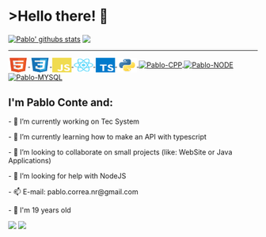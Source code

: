 <h1>>Hello there! 👋</h1>

<div style: "display: inline_block">
  <a href="https://github.com/Pablo-Conte"><img height="180em" align="center" src="https://github-readme-stats.vercel.app/api?username=Pablo-Conte&show_icons=true&theme=github_dark&hide_border=true" alt="Pablo' githubs stats" /></a>
  <a href="https://github.com/anuraghazra/github-readme-stats"><img height="180em" align="center" src="https://github-readme-stats.vercel.app/api/top-langs/?username=Pablo-Conte&layout=compact&theme=github_dark&hide_border=true" /></a> 
</div>
<hr>
<a href="https://github.com/pablo-conte">
  <div style: "display: inline_block">
    <img align="center" alt="Pablo-HTML" height="30" width="40" src="https://raw.githubusercontent.com/devicons/devicon/master/icons/html5/html5-original.svg">
    <img align="center" alt="Pablo-CSS" height="30" width="40" src="https://raw.githubusercontent.com/devicons/devicon/master/icons/css3/css3-original.svg">
    <img align="center" alt="Pablo-JS" height="30" width="40" src="https://raw.githubusercontent.com/devicons/devicon/master/icons/javascript/javascript-plain.svg">
    <img align="center" alt="Pablo-REACT" height="30" width="40" src="https://raw.githubusercontent.com/devicons/devicon/master/icons/react/react-original.svg">
    <img align="center" alt="Pablo-TS" height="30" width="40" src="https://raw.githubusercontent.com/devicons/devicon/master/icons/typescript/typescript-plain.svg">
    <img align="center" alt="Pablo-PYTHON" height="30" width="40" src="https://raw.githubusercontent.com/devicons/devicon/master/icons/python/python-original.svg">
    <img align="center" alt="Pablo-CPP" height="30" width="40" src="https://cdn.jsdelivr.net/gh/devicons/devicon/icons/cplusplus/cplusplus-original.svg"/>
    <img align="center" alt="Pablo-NODE" height="30" width="40" src="https://cdn.jsdelivr.net/gh/devicons/devicon/icons/nodejs/nodejs-original.svg"/>
    <img align="center" alt="Pablo-MYSQL" height="30" width="40" src="https://cdn.jsdelivr.net/gh/devicons/devicon/icons/mysql/mysql-original.svg"/>
  </div>
</a>


<h2>I'm Pablo Conte and:</h2>

<p>- 🔭 I’m currently working on Tec System</p>
<p>- 🌱 I’m currently learning how to make an API with typescript</p>
<p>- 👯 I’m looking to collaborate on small projects (like: WebSite or Java Applications)</p>
<p>- 🤔 I’m looking for help with NodeJS</p>
<p>- 📫 E-mail: pablo.correa.nr@gmail.com</p>
<p>- 🤗 I'm 19 years old</p>
<a href="mailto:pablo.correa.nr@gmail.com"><img src="https://img.shields.io/badge/-Gmail-%23333?style=for-the-badge&logo=gmail&logoColor=white" target="_blank"></a>
<a href="https://www.linkedin.com/in/pablo-conte-correa-2b97a7201/" target="_blank"><img src="https://img.shields.io/badge/-LinkedIn-%230077B5?style=for-the-badge&logo=linkedin&logoColor=white" target="_blank"></a>

